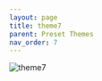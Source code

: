 ```yaml
---
layout: page
title: theme7
parent: Preset Themes
nav_order: 7
---
```


![theme7](../../img/theme7.jpg)